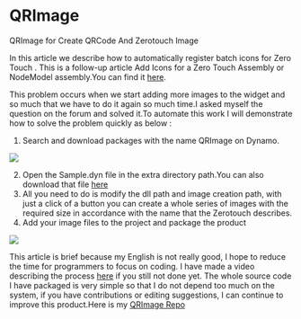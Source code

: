 # QRImage


 QRImage for Create QRCode And Zerotouch Image

In this article we describe how to automatically register batch icons for Zero Touch . This is a follow-up article Add Icons for a Zero Touch Assembly or NodeModel assembly.You can find it <a href="https://github.com/DynamoDS/Dynamo/wiki/Add-Icons-for-a-Zero-Touch-Assembly-or-NodeModel-assembly" target="_blank">here</a>.

This problem occurs when we start adding more images to the widget and so much that we have to do it again so much time.I asked myself the question on the forum and solved it.To automate this work I will demonstrate how to solve the problem quickly as below : 
1. Search and download packages with the name QRImage on Dynamo.

![](https://chuongmep.com/static/QrImage001-9f76bbb927b024976bbde7beea943055-e8874.png)

2. Open the Sample.dyn file in the extra directory path.You can also download that file <a href="https://www.mediafire.com/file/ha1m0uq65usgmzz/Sample.dyn/file" target="_blank">here</a> 
3. All you need to do is modify the dll path and image creation path, with just a click of a button you can create a whole series of images with the required size in accordance with the name that the Zerotouch describes.
4. Add your image files to the project and package the product

![](https://chuongmep.com/static/QrImage002-4c1b4b72f813272765e0933a6346717d-48538.png)

This article is brief because my English is not really good, I hope to reduce the time for programmers to focus on coding. I have made a video describing the process <a href="https://www.youtube.com/watch?v=WWhFBe1GNhA" target="_blank">here</a>   if you still not done yet.
The whole source code I have packaged is very simple so that I do not depend too much on the system, if you have contributions or editing suggestions, I can continue to improve this product.Here is my <a href="https://github.com/chuong9x/QRImage" target="_blank">QRImage Repo</a>  

<script src="https://gist.github.com/chuong9x/79492f25b966f2ccc50729290805381b.js"></script>
